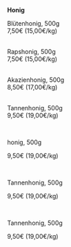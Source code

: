 **Honig**

Blütenhonig, 500g\
7,50€ (15,00€/kg)\
<br>

Rapshonig, 500g\
7,50€ (15,00€/kg)\
<br>

Akazienhonig, 500g\
8,50€ (17,00€/kg)\
<br>

Tannenhonig, 500g\
9,50€ (19,00€/kg)

<br>

honig, 500g

9,50€ (19,00€/kg)

<br>

Tannenhonig, 500g

9,50€ (19,00€/kg)


<br>

Tannenhonig, 500g

9,50€ (19,00€/kg)
